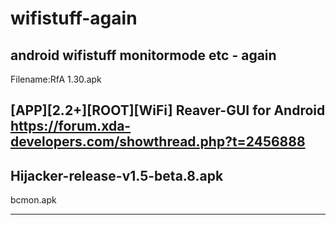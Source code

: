 # wifistuff-again


android wifistuff monitormode etc - again
-------


Filename:RfA 1.30.apk

[APP][2.2+][ROOT][WiFi] Reaver-GUI for Android
https://forum.xda-developers.com/showthread.php?t=2456888
-----

Hijacker-release-v1.5-beta.8.apk
-----
bcmon.apk

-----



